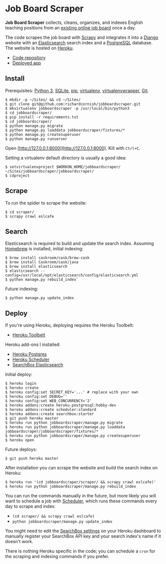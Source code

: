 # Job Board Scraper

**Job Board Scraper** collects, cleans, organizes, and indexes English teaching positions from an [existing online job board](http://www.eslcafe.com/jobs/korea/) once a day.

The code scrapes the job board with [Scrapy](http://scrapy.org/) and integrates it into a [Django](https://www.djangoproject.com/) website with an [Elasticsearch](https://www.elastic.co/) search index and a [PostgreSQL](https://www.postgresql.org/) database. The website is hosted on [Heroku](https://www.heroku.com/).

- [Code repository](https://github.com/richardcornish/jobboardscraper)
- [Deployed app](https://jobboardscraper.herokuapp.com/)

## Install

Prerequisites: [Python 3](https://www.python.org/), [SQLite](https://www.sqlite.org/), [pip](https://pip.pypa.io/), [virtualenv](https://virtualenv.readthedocs.io/), [virtualenvwrapper](https://virtualenvwrapper.readthedocs.io/), [Git](https://git-scm.com/).

```
$ mkdir -p ~/Sites/ && cd ~/Sites/
$ git clone git@github.com:richardcornish/jobboardscraper.git
$ mkvirtualenv jobboardscraper -p /usr/local/bin/python3
$ cd jobboardscraper/
$ pip install -r requirements.txt
$ cd jobboardscraper/
$ python manage.py migrate
$ python manage.py loaddata jobboardscraper/fixtures/*
$ python manage.py createsuperuser
$ python manage.py runserver
```

Open [http://127.0.0.1:8000](http://127.0.0.1:8000). Kill with `Ctrl+C`.

Setting a virtualenv default directory is usually a good idea:

```
$ setvirtualenvproject $WORKON_HOME/jobboardscraper/ ~/Sites/jobboardscraper/jobboardscraper/
$ cdproject
```

## Scrape

To run the spider to scrape the website:

```
$ cd scraper/
$ scrapy crawl eslcafe
```

## Search

Elasticsearch is required to build and update the search index. Assuming [Homebrew](http://brew.sh/) is installed, initial indexing:

```
$ brew install caskroom/cask/brew-cask
$ brew install Caskroom/cask/java
$ brew install elasticsearch
$ elasticsearch --config=/usr/local/opt/elasticsearch/config/elasticsearch.yml
$ python manage.py rebuild_index`
```

Future indexing:

```
$ python manage.py update_index
```

## Deploy

If you're using Heroku, deploying requires the Heroku Toolbelt:

- [Heroku Toolbelt](https://toolbelt.heroku.com/)

Heroku add-ons I installed:

- [Heroku Postgres](https://elements.heroku.com/addons/heroku-postgresql)
- [Heroku Scheduler](https://elements.heroku.com/addons/scheduler)
- [SearchBox Elasticsearch](https://elements.heroku.com/addons/searchbox)

Initial deploy:

```
$ heroku login
$ heroku create
$ heroku config:set SECRET_KEY='...' # replace with your own
$ heroku config:set DEBUG=''
$ heroku config:set WEB_CONCURRENCY='2'
$ heroku addons:create heroku-postgresql:hobby-dev
$ heroku addons:create scheduler:standard
$ heroku addons:create searchbox:starter
$ git push heroku master
$ heroku run python jobboardscraper/manage.py migrate
$ heroku run python jobboardscraper/manage.py loaddata jobboardscraper/jobboardscraper/fixtures/*
$ heroku run python jobboardscraper/manage.py createsuperuser
$ heroku open
```

Future deploys:

```
$ git push heroku master
```

After installation you can scrape the website and build the search index on Heroku:

```
$ heroku run '(cd jobboardscraper/scraper/ && scrapy crawl eslcafe)'
$ heroku run python jobboardscraper/manage.py rebuild_index
```

You can run the commands manually in the future, but more likely you will want to schedule a job with [Scheduler](https://devcenter.heroku.com/articles/scheduler#scheduling-jobs), which runs these commands every day to scrape and index:

- `(cd scraper/ && scrapy crawl eslcafe)`
- `python jobboardscraper/manage.py update_index`

You might need to edit the [SearchBox settings](https://dashboard.searchly.com/6886/indices) on your Heroku dashboard to manually register your SearchBox API key and your search index's name if it doesn't work.

There is nothing Heroku specific in the code; you can schedule a `cron` for the scraping and indexing commands if you prefer.